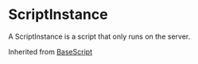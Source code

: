# ScriptInstance
A ScriptInstance is a script that only runs on the server.

Inherited from [BaseScript](../BaseScript)